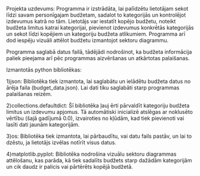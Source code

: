 Projekta uzdevums: Programma ir izstrādāta, lai palīdzētu lietotājam sekot līdzi savam personīgajam budžetam, sadalot to kategorijās un kontrolējot izdevumus katrā no tām. Lietotājs var iestatīt kopējo budžetu, noteikt budžeta limitus katrai kategorijai, pievienot izdevumus konkrētās kategorijās un sekot līdzi kopējiem un kategoriju budžeta atlikumiem. Programma arī dod iespēju vizuāli attēlot budžetu izmantojot sektoru diagrammu.

Programma saglabā datus failā, tādējādi nodrošinot, ka budžeta informācija paliek pieejama arī pēc programmas aizvēršanas un atkārtotas palaišanas.

Izmantotās python bibliotēkas:

1)json: Bibliotēka tiek izmantota, lai saglabātu un ielādētu budžeta datus no ārēja faila (budget_data.json). Lai dati tiku saglabāti starp programmas palaišanas reizēm.

2)collections.defaultdict: Šī bibliotēka ļauj ērti pārvaldīt kategoriju budžeta limitus un izdevumu apjomus. Tā automātiski inicializē atslēgas ar noklusēto vērtību (šajā gadījumā 0.0), izvairoties no kļūdām, kad tiek pievienoti vai lasīti dati jaunām kategorijām.

3)os: Bibliotēka tiek izmantota, lai pārbaudītu, vai datu fails pastāv, un lai to dzēstu, ja lietotājs izvēlas notīrīt visus datus.

4)matplotlib.pyplot: Bibliotēka nodrošina vizuālu sektoru diagrammas attēlošanu, kas parāda, kā tiek sadalīts budžets starp dažādām kategorijām un cik daudz ir palicis vai pārtērēts kopējā budžetā.
